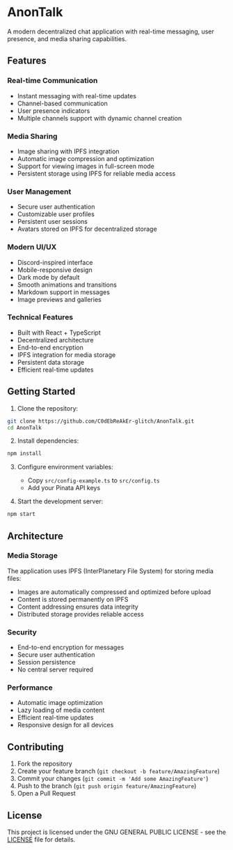 # AnonTalk

A modern decentralized chat application with real-time messaging, user presence, and media sharing capabilities.

## Features

### Real-time Communication
- Instant messaging with real-time updates
- Channel-based communication
- User presence indicators
- Multiple channels support with dynamic channel creation

### Media Sharing
- Image sharing with IPFS integration
- Automatic image compression and optimization
- Support for viewing images in full-screen mode
- Persistent storage using IPFS for reliable media access

### User Management
- Secure user authentication
- Customizable user profiles
- Persistent user sessions
- Avatars stored on IPFS for decentralized storage

### Modern UI/UX
- Discord-inspired interface
- Mobile-responsive design
- Dark mode by default
- Smooth animations and transitions
- Markdown support in messages
- Image previews and galleries

### Technical Features
- Built with React + TypeScript
- Decentralized architecture
- End-to-end encryption
- IPFS integration for media storage
- Persistent data storage
- Efficient real-time updates

## Getting Started

1. Clone the repository:
```bash
git clone https://github.com/C0dEbReAkEr-glitch/AnonTalk.git
cd AnonTalk
```

2. Install dependencies:
```bash
npm install
```

3. Configure environment variables:
   - Copy `src/config-example.ts` to `src/config.ts`
   - Add your Pinata API keys

4. Start the development server:
```bash
npm start
```

## Architecture

### Media Storage
The application uses IPFS (InterPlanetary File System) for storing media files:
- Images are automatically compressed and optimized before upload
- Content is stored permanently on IPFS
- Content addressing ensures data integrity
- Distributed storage provides reliable access

### Security
- End-to-end encryption for messages
- Secure user authentication
- Session persistence
- No central server required

### Performance
- Automatic image optimization
- Lazy loading of media content
- Efficient real-time updates
- Responsive design for all devices

## Contributing

1. Fork the repository
2. Create your feature branch (`git checkout -b feature/AmazingFeature`)
3. Commit your changes (`git commit -m 'Add some AmazingFeature'`)
4. Push to the branch (`git push origin feature/AmazingFeature`)
5. Open a Pull Request

## License

This project is licensed under the GNU GENERAL PUBLIC LICENSE - see the [LICENSE](LICENSE) file for details.



